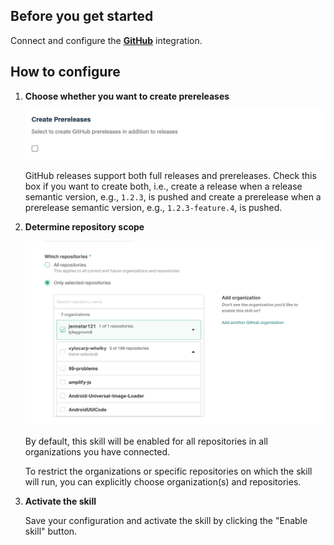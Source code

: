 ## Before you get started

Connect and configure the [**GitHub**][github] integration.

[github]: https://go.atomist.com/catalog/integration/github "GitHub Integration"

## How to configure

1.  **Choose whether you want to create prereleases**

    ![GitHub prereleases](docs/images/prereleases.png)

    GitHub releases support both full releases and prereleases. Check this box
    if you want to create both, i.e., create a release when a release semantic
    version, e.g., `1.2.3`, is pushed and create a prerelease when a prerelease
    semantic version, e.g., `1.2.3-feature.4`, is pushed.

2.  **Determine repository scope**

    ![Repository filter](docs/images/repo-filter.png)

    By default, this skill will be enabled for all repositories in all
    organizations you have connected.

    To restrict the organizations or specific repositories on which the skill
    will run, you can explicitly choose organization(s) and repositories.

3.  **Activate the skill**

    Save your configuration and activate the skill by clicking the "Enable
    skill" button.
